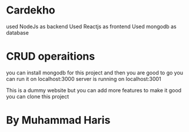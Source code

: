# Cardekho

used NodeJs as backend 
Used Reactjs as frontend
Used mongodb as database
# CRUD operaitions
you can install mongodb for this project and then you are good to go
you can run it on localhost:3000
server is running on localhost:3001

This is a dummy website but you can add more features to make it good 
you can clone this project


# By Muhammad Haris

